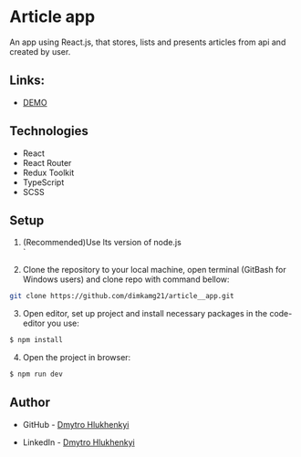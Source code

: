 # Article app

An app using React.js, that stores, lists and presents articles from api and created by user.

## Links:

- [DEMO](https://dimkamg21.github.io/article__app/)

## Technologies

- React
- React Router
- Redux Toolkit
- TypeScript
- SCSS


## Setup

1. (Recommended)Use lts version of node.js <br>`

2. Clone the repository to your local machine, open terminal (GitBash for Windows users) and clone repo with command bellow:

```sh
git clone https://github.com/dimkamg21/article__app.git
```

3. Open editor, set up project and install necessary packages in the code-editor you use:

```sh
$ npm install
```

4. Open the project in browser:

```sh
$ npm run dev
```


## Author

- GitHub - [Dmytro Hlukhenkyi](https://github.com/dimkamg21)

- LinkedIn - [Dmytro Hlukhenkyi](https://www.linkedin.com/in/dmytro-hlukhenkyi/)

